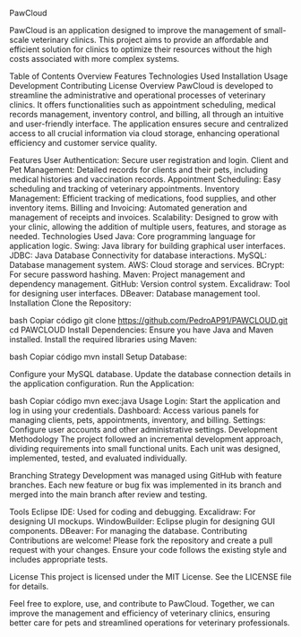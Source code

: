 PawCloud


PawCloud is an application designed to improve the management of small-scale veterinary clinics. This project aims to provide an affordable and efficient solution for clinics to optimize their resources without the high costs associated with more complex systems.

Table of Contents
Overview
Features
Technologies Used
Installation
Usage
Development
Contributing
License
Overview
PawCloud is developed to streamline the administrative and operational processes of veterinary clinics. It offers functionalities such as appointment scheduling, medical records management, inventory control, and billing, all through an intuitive and user-friendly interface. The application ensures secure and centralized access to all crucial information via cloud storage, enhancing operational efficiency and customer service quality.

Features
User Authentication: Secure user registration and login.
Client and Pet Management: Detailed records for clients and their pets, including medical histories and vaccination records.
Appointment Scheduling: Easy scheduling and tracking of veterinary appointments.
Inventory Management: Efficient tracking of medications, food supplies, and other inventory items.
Billing and Invoicing: Automated generation and management of receipts and invoices.
Scalability: Designed to grow with your clinic, allowing the addition of multiple users, features, and storage as needed.
Technologies Used
Java: Core programming language for application logic.
Swing: Java library for building graphical user interfaces.
JDBC: Java Database Connectivity for database interactions.
MySQL: Database management system.
AWS: Cloud storage and services.
BCrypt: For secure password hashing.
Maven: Project management and dependency management.
GitHub: Version control system.
Excalidraw: Tool for designing user interfaces.
DBeaver: Database management tool.
Installation
Clone the Repository:

bash
Copiar código
git clone https://github.com/PedroAP91/PAWCLOUD.git
cd PAWCLOUD
Install Dependencies:
Ensure you have Java and Maven installed. Install the required libraries using Maven:

bash
Copiar código
mvn install
Setup Database:

Configure your MySQL database.
Update the database connection details in the application configuration.
Run the Application:

bash
Copiar código
mvn exec:java
Usage
Login: Start the application and log in using your credentials.
Dashboard: Access various panels for managing clients, pets, appointments, inventory, and billing.
Settings: Configure user accounts and other administrative settings.
Development
Methodology
The project followed an incremental development approach, dividing requirements into small functional units. Each unit was designed, implemented, tested, and evaluated individually.

Branching Strategy
Development was managed using GitHub with feature branches. Each new feature or bug fix was implemented in its branch and merged into the main branch after review and testing.

Tools
Eclipse IDE: Used for coding and debugging.
Excalidraw: For designing UI mockups.
WindowBuilder: Eclipse plugin for designing GUI components.
DBeaver: For managing the database.
Contributing
Contributions are welcome! Please fork the repository and create a pull request with your changes. Ensure your code follows the existing style and includes appropriate tests.

License
This project is licensed under the MIT License. See the LICENSE file for details.

Feel free to explore, use, and contribute to PawCloud. Together, we can improve the management and efficiency of veterinary clinics, ensuring better care for pets and streamlined operations for veterinary professionals.

